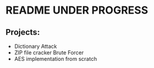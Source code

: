 # README UNDER PROGRESS

## Projects:

- Dictionary Attack
- ZIP file cracker Brute Forcer
- AES implementation from scratch
